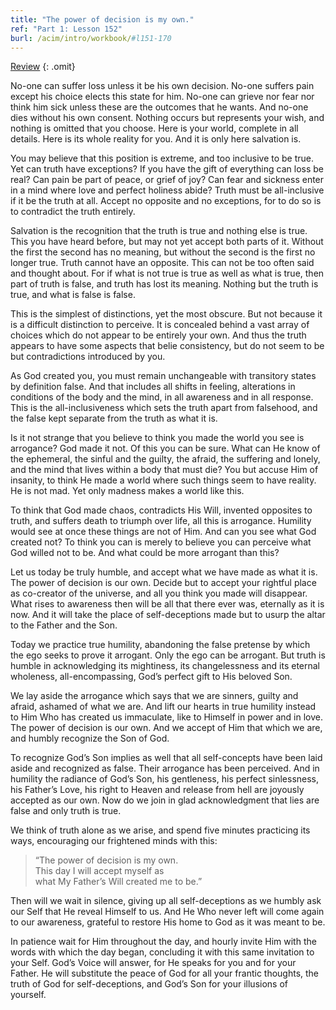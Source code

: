```yaml
---
title: "The power of decision is my own."
ref: "Part 1: Lesson 152"
burl: /acim/intro/workbook/#l151-170
---
```


<a class="hide-review" href="/acim/workbook/l171/#l152">Review</a>
{: .omit}

No-one can suffer loss unless it be his own decision. No-one suffers
pain except his choice elects this state for him. No-one can grieve nor
fear nor think him sick unless these are the outcomes that he wants. And
no-one dies without his own consent. Nothing occurs but represents your
wish, and nothing is omitted that you choose. Here is your world,
complete in all details. Here is its whole reality for you. And it is
only here salvation is.

You may believe that this position is extreme, and too inclusive to be
true. Yet can truth have exceptions? If you have the gift of everything
can loss be real? Can pain be part of peace, or grief of joy? Can fear
and sickness enter in a mind where love and perfect holiness abide?
Truth must be all-inclusive if it be the truth at all. Accept no
opposite and no exceptions, for to do so is to contradict the truth
entirely.

Salvation is the recognition that the truth is true and nothing else is
true. This you have heard before, but may not yet accept both parts of
it. Without the first the second has no meaning, but without the second
is the first no longer true. Truth cannot have an opposite. This can not
be too often said and thought about. For if what is not true is true as
well as what is true, then part of truth is false, and truth has lost
its meaning. Nothing but the truth is true, and what is false is false.

This is the simplest of distinctions, yet the most obscure. But not
because it is a difficult distinction to perceive. It is concealed
behind a vast array of choices which do not appear to be entirely your
own. And thus the truth appears to have some aspects that belie
consistency, but do not seem to be but contradictions introduced by you.

As God created you, you must remain unchangeable with transitory states
by definition false. And that includes all shifts in feeling,
alterations in conditions of the body and the mind, in all awareness and
in all response. This is the all-inclusiveness which sets the truth
apart from falsehood, and the false kept separate from the truth as what
it is.

Is it not strange that you believe to think you made the world
you see is arrogance? God made it not. Of this you can be sure. What can
He know of the ephemeral, the sinful and the guilty, the afraid, the
suffering and lonely, and the mind that lives within a body that must
die? You but accuse Him of insanity, to think He made a world where such
things seem to have reality. He is not mad. Yet only madness makes a
world like this.

To think that God made chaos, contradicts His Will, invented opposites
to truth, and suffers death to triumph over life, all this is arrogance.
Humility would see at once these things are not of Him. And can you see
what God created not? To think you can is merely to believe you can
perceive what God willed not to be. And what could be more arrogant than
this?

Let us today be truly humble, and accept what we have made as what it
is. The power of decision is our own. Decide but to accept your rightful
place as co-creator of the universe, and all you think you made will
disappear. What rises to awareness then will be all that there ever was,
eternally as it is now. And it will take the place of self-deceptions
made but to usurp the altar to the Father and the Son.

Today we practice true humility, abandoning the false pretense by which
the ego seeks to prove it arrogant. Only the ego can be arrogant. But
truth is humble in acknowledging its mightiness, its changelessness and
its eternal wholeness, all-encompassing, God’s perfect gift to His
beloved Son.

We lay aside the arrogance which says that we are sinners, guilty and
afraid, ashamed of what we are. And lift our hearts in true humility
instead to Him Who has created us immaculate, like to Himself in power
and in love. The power of decision is our own. And we accept of Him that
which we are, and humbly recognize the Son of God.

To recognize God’s Son implies as well that all self-concepts have been
laid aside and recognized as false. Their arrogance has been perceived.
And in humility the radiance of God’s Son, his gentleness, his perfect
sinlessness, his Father’s Love, his right to Heaven and release from
hell are joyously accepted as our own. Now do we join in glad
acknowledgment that lies are false and only truth is true.

We think of truth alone as we arise, and spend five minutes practicing
its ways, encouraging our frightened minds with this:

> “The power of decision is my own.<br/>
> This day I will accept myself as<br/>
> what My Father’s Will created me to be.”

Then will we wait in silence, giving up all self-deceptions as we humbly
ask our Self that He reveal Himself to us. And He Who never left will
come again to our awareness, grateful to restore His home to God as it
was meant to be.

In patience wait for Him throughout the day, and hourly invite Him with
the words with which the day began, concluding it with this same
invitation to your Self. God’s Voice will answer, for He speaks for you
and for your Father. He will substitute the peace of God for all your
frantic thoughts, the truth of God for self-deceptions, and God’s Son
for your illusions of yourself.

